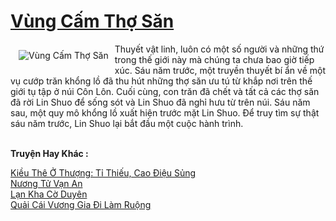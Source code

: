 <a href="https://truyentiki.com/vung-cam-tho-san.33465/" title="Vùng Cấm Thợ Săn"><h1>Vùng Cấm Thợ Săn</h1></a><div style="display:table"><img align="right" style="float: left; padding: 10px;" src="https://truyentiki.com/a/img/str/src/33465.jpg" alt="Vùng Cấm Thợ Săn">Thuyết vật linh, luôn có một số người và những thứ trong thế giới này mà chúng ta chưa bao giờ tiếp xúc. Sáu năm trước, một truyền thuyết bí ẩn về một vụ cướp trăn khổng lồ đã thu hút những thợ săn ưu tú từ khắp nơi trên thế giới tụ tập ở núi Côn Lôn. Cuối cùng, con trăn đã chết và tất cả các thợ săn đã rời Lin Shuo để sống sót và Lin Shuo đã nghỉ hưu từ trên núi. Sáu năm sau, một quy mô khổng lồ xuất hiện trước mặt Lin Shuo. Để truy tìm sự thật sáu năm trước, Lin Shuo lại bắt đầu một cuộc hành trình.</div><p><br><b>Truyện Hay Khác :</b></p><a href="https://truyentiki.com/kieu-the-o-thuong-ti-thieu-cao-dieu-sung.33464/" alt="Kiều Thê Ở Thượng: Tỉ Thiếu, Cao Điệu Sủng">Kiều Thê Ở Thượng: Tỉ Thiếu, Cao Điệu Sủng</a><br/><a href="https://truyentiki.wordpress.com/2020/06/08/nuong-tu-van-an/" alt="Nương Tử Vạn An">Nương Tử Vạn An</a><br/><a href="https://github.com/nownovels/top500/tree/master/truyenhay/33841/" alt="Lạn Kha Cờ Duyên">Lạn Kha Cờ Duyên</a><br/><a href="https://truyentiki.wordpress.com/2020/06/08/quai-cai-vuong-gia-di-lam-ruong/" alt="Quải Cái Vương Gia Đi Làm Ruộng">Quải Cái Vương Gia Đi Làm Ruộng</a><br/>